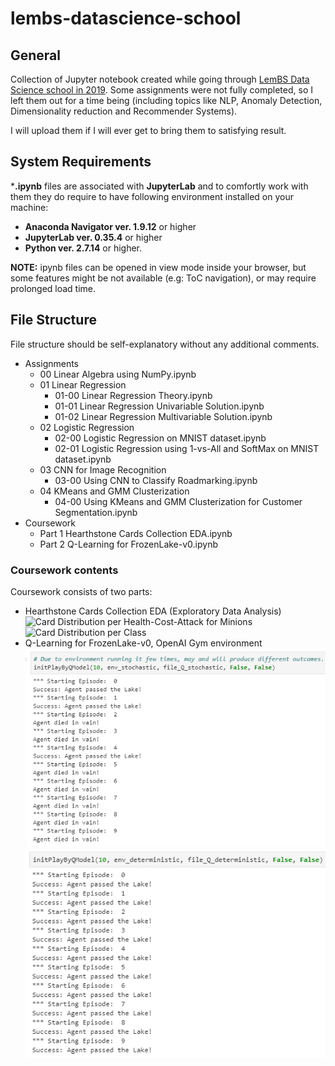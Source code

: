 # lembs-datascience-school

## General
Collection of Jupyter notebook created while going through [LemBS Data Science school in 2019](http://ds-school.lembs.com/).
Some assignments were not fully completed, so I left them out for a time being (including topics like NLP, Anomaly Detection, Dimensionality reduction and Recommender Systems).

I will upload them if I will ever get to bring them to satisfying result.

## System Requirements
\***.ipynb** files are associated with **JupyterLab** and to comfortly work with them they do require to have following environment installed on your machine:

* **Anaconda Navigator ver. 1.9.12** or higher
* **JupyterLab ver. 0.35.4** or higher
* **Python ver. 2.7.14** or higher. 

**NOTE:** ipynb files can be opened in view mode inside your browser, but some features might be not available (e.g: ToC navigation), or may require prolonged load time. 

## File Structure
File structure should be self-explanatory without any additional comments.

* Assignments
  * 00 Linear Algebra using NumPy.ipynb
  * 01 Linear Regression
    * 01-00 Linear Regression Theory.ipynb
    * 01-01 Linear Regression Univariable Solution.ipynb
    * 01-02 Linear Regression Multivariable Solution.ipynb
  * 02 Logistic Regression
    * 02-00 Logistic Regression on MNIST dataset.ipynb
    * 02-01 Logistic Regression using 1-vs-All and SoftMax on MNIST dataset.ipynb
  * 03 CNN for Image Recognition
    * 03-00 Using CNN to Classify Roadmarking.ipynb
  * 04 KMeans and GMM Clusterization
    * 04-00 Using KMeans and GMM Clusterization for Customer Segmentation.ipynb
* Coursework
  * Part 1 Hearthstone Cards Collection EDA.ipynb
  * Part 2 Q-Learning for FrozenLake-v0.ipynb
  
### Coursework contents
Coursework consists of two parts:

* Hearthstone Cards Collection EDA (Exploratory Data Analysis)
  ![Card Distribution per Health-Cost-Attack for Minions](/Img/HearthstoneEDA-preview#1.png) ![Card Distribution per Class](/Img/HearthstoneEDA-preview#2.png)
* Q-Learning for FrozenLake-v0, OpenAI Gym environment
  ![Stochastic Environment](/Img/FrozenLake_Q-Learning-StochasticEnv.png) ![deterministic Environment](/Img/FrozenLake_Q-Learning-DeterministicEnv.png)
